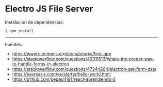 # Electro JS File Server

Instalación de dependencias:

    $ npm install

---

Fuentes:

+ https://www.electronjs.org/docs/tutorial/first-app
+ https://stackoverflow.com/questions/43311513/whats-the-proper-way-to-handle-forms-in-electron
+ https://stackoverflow.com/questions/47244264/electron-get-form-data
+ https://expressjs.com/es/starter/hello-world.html
+ https://github.com/pepeul1191/react-aprendiendo-2